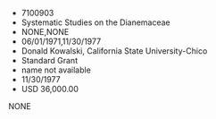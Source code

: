 * 7100903
* Systematic Studies on the Dianemaceae
* NONE,NONE
* 06/01/1971,11/30/1977
* Donald Kowalski, California State University-Chico
* Standard Grant
* name not available
* 11/30/1977
* USD 36,000.00

NONE